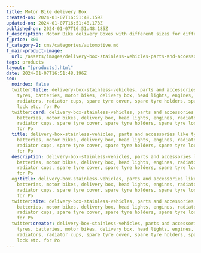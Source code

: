```yaml
---
title: Motor Bike delivery Box
created-on: 2024-01-07T16:51:48.159Z
updated-on: 2024-01-07T16:51:48.173Z
published-on: 2024-01-07T16:51:48.185Z
f_description: Motor Bike delivery Boxes with different sizes for different motor bikes.
f_price: 800
f_category-2: cms/categories/automotive.md
f_main-product-image:
  url: /assets/images/delivery-box-stainless-vehicles-parts-and-accessories-like-tyres-batteries-motor-bikes-delivery-box-head-lights-engines-radiators-radiator-cups-spare-tyre-cover-spare-tyre-holders-spare-tyre-lock-etc.-for-po.jpg
tags: products
layout: "[products].html"
date: 2024-01-07T16:51:48.196Z
seo:
  noindex: false
  twitter:title: delivery-box-stainless-vehicles, parts and accessories like
    tyres, batteries, motor bikes, delivery box, head lights, engines,
    radiators, radiator cups, spare tyre cover, spare tyre holders, spare tyre
    lock etc. for Po
  twitter:card: delivery-box-stainless-vehicles, parts and accessories like tyres,
    batteries, motor bikes, delivery box, head lights, engines, radiators,
    radiator cups, spare tyre cover, spare tyre holders, spare tyre lock etc.
    for Po
  title: delivery-box-stainless-vehicles, parts and accessories like tyres,
    batteries, motor bikes, delivery box, head lights, engines, radiators,
    radiator cups, spare tyre cover, spare tyre holders, spare tyre lock etc.
    for Po
  description: delivery-box-stainless-vehicles, parts and accessories like tyres,
    batteries, motor bikes, delivery box, head lights, engines, radiators,
    radiator cups, spare tyre cover, spare tyre holders, spare tyre lock etc.
    for Po
  og:title: delivery-box-stainless-vehicles, parts and accessories like tyres,
    batteries, motor bikes, delivery box, head lights, engines, radiators,
    radiator cups, spare tyre cover, spare tyre holders, spare tyre lock etc.
    for Po
  twitter:site: delivery-box-stainless-vehicles, parts and accessories like tyres,
    batteries, motor bikes, delivery box, head lights, engines, radiators,
    radiator cups, spare tyre cover, spare tyre holders, spare tyre lock etc.
    for Po
  twitter:creator: delivery-box-stainless-vehicles, parts and accessories like
    tyres, batteries, motor bikes, delivery box, head lights, engines,
    radiators, radiator cups, spare tyre cover, spare tyre holders, spare tyre
    lock etc. for Po
---
```

